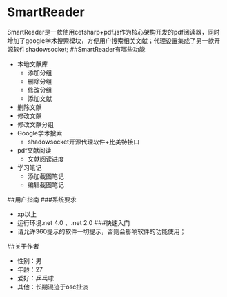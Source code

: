 # SmartReader
SmartReader是一款使用cefsharp+pdf.js作为核心架构开发的pdf阅读器，同时增加了google学术搜索模块，方便用户搜索相关文献；代理设置集成了另一款开源软件shadowsocket;
##SmartReader有哪些功能
* 本地文献库
  * 添加分组
  *  删除分组
  * 修改分组
  * 添加文献
 * 删除文献
  * 修改文献
  * 修改文献分组
* Google学术搜索
  * shadowsocket开源代理软件+比美特接口
* pdf文献阅读
  * 文献阅读进度
* 学习笔记
  * 添加截图笔记
  * 编辑截图笔记
  
##用户指南
###系统要求
* xp以上
* 运行环境.net 4.0 、.net 2.0
###快速入门
* 请允许360提示的软件一切提示，否则会影响软件的功能使用；

##关于作者
* 性别：男
* 年龄：27
* 爱好：乒乓球
* 其他：长期混迹于osc扯淡
